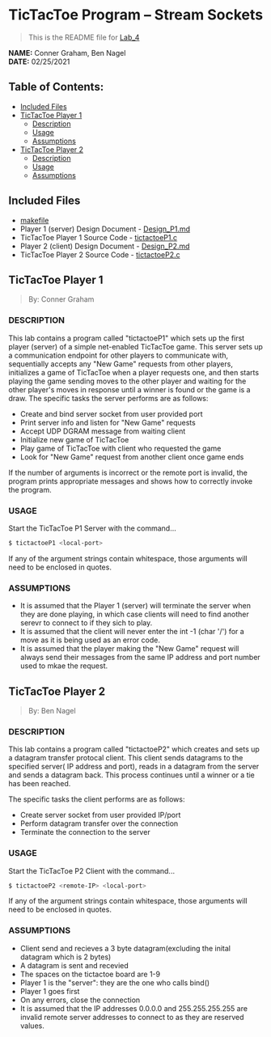 # TicTacToe Program – Stream Sockets
> This is the README file for [Lab_4](https://osu.instructure.com/courses/97443/files/27903212/download?download_frd=1)

**NAME:** Conner Graham, Ben Nagel  
**DATE:** 02/25/2021

## Table of Contents:
- [Included Files](#included-files)
- [TicTacToe Player 1](#tictactoe-player-1)
  - [Description](#description-p1)
  - [Usage](#usage-p1)
  - [Assumptions](#assumptions-p1)
- [TicTacToe Player 2](#tictactoe-player-2)
  - [Description](#description-p2)
  - [Usage](#usage-p2)
  - [Assumptions](#assumptions-p2)

## Included Files
- [makefile](https://github.com/CSE-5462-Spring-2021/assignment4-conner-and-ben/blob/master/makefile)
- Player 1 (server) Design Document - [Design_P1.md](https://github.com/CSE-5462-Spring-2021/assignment4-conner-and-ben/blob/master/Design_P1.md)
- TicTacToe Player 1 Source Code - [tictactoeP1.c](https://github.com/CSE-5462-Spring-2021/assignment4-conner-and-ben/blob/master/tictactoeP1.c)
- Player 2 (client) Design Document - [Design_P2.md](https://github.com/CSE-5462-Spring-2021/assignment4-conner-and-ben/blob/master/Design_P2.md)
- TicTacToe Player 2 Source Code - [tictactoeP2.c](https://github.com/CSE-5462-Spring-2021/assignment4-conner-and-ben/blob/master/tictactoeP2.c)
## TicTacToe Player 1
> By: Conner Graham

### DESCRIPTION <a name="description-p1"></a>
This lab contains a program called "tictactoeP1" which sets up
the first player (server) of a simple net-enabled TicTacToe game.
This server sets up a communication endpoint for other players to
communicate with, sequentially accepts any "New Game" requests from
other players, initializes a game of TicTacToe when a player
requests one, and then starts playing the game sending moves to the
other player and waiting for the other player's moves in response
until a winner is found or the game is a draw. The specific tasks
the server performs are as follows:
- Create and bind server socket from user provided port
- Print server info and listen for "New Game" requests
- Accept UDP DGRAM message from waiting client
- Initialize new game of TicTacToe
- Play game of TicTacToe with client who requested the game
- Look for "New Game" request from another client once game ends

If the number of arguments is incorrect or the remote port is
invalid, the program prints appropriate messages and shows how to
correctly invoke the program. 

### USAGE <a name="usage-p1"></a>
Start the TicTacToe P1 Server with the command...
```sh
$ tictactoeP1 <local-port>
```

If any of the argument strings contain whitespace, those
arguments will need to be enclosed in quotes.

### ASSUMPTIONS <a name="assumptions-p1"></a>
- It is assumed that the Player 1 (server) will terminate the server
  when they are done playing, in which case clients will need to
  find another serevr to connect to if they sich to play.
- It is assumed that the client will never enter the int -1 (char '/')
  for a move as it is being used as an error code.
- It is assumed that the player making the "New Game" request will
  always send their messages from the same IP address and port number
  used to mkae the request.

## TicTacToe Player 2
> By: Ben Nagel

### DESCRIPTION <a name="description-p2"></a>
This lab contains a program called "tictactoeP2" which creates and sets up a datagram transfer protocal client. This client sends datagrams to the specified server( IP address and port), reads in a datagram from the server and sends a datagram back. This process continues until a winner or a tie has been reached.

The specific tasks the client performs are as
follows:
- Create server socket from user provided IP/port
- Perform datagram transfer over the connection
- Terminate the connection to the server

### USAGE <a name="usage-p2"></a>
Start the TicTacToe P2 Client with the command...
```sh
$ tictactoeP2 <remote-IP> <local-port>
```

If any of the argument strings contain whitespace, those
arguments will need to be enclosed in quotes.

### ASSUMPTIONS <a name="assumptions-p2"></a>
- Client send and recieves a 3 byte datagram(excluding the inital datagram which is 2 bytes)
- A datagram is sent and recevied 
- The spaces on the tictactoe board are 1-9
- Player 1 is the "server": they are the one who calls bind()   
- Player 1 goes first
- On any errors, close the connection 
- It is assumed that the IP addresses 0.0.0.0 and 255.255.255.255 are invalid remote server addresses to connect to as they are reserved values.
